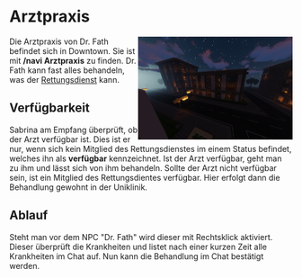 # Arztpraxis


<img align="right" width="275" eight="150" src="../../../assets/image/orte/Arztpraxis.png"> 

Die Arztpraxis von Dr. Fath befindet sich in Downtown. Sie ist mit **/navi Arztpraxis** zu finden. Dr. Fath kann fast alles behandeln, was der [Rettungsdienst](../../pages/fraktionen/rettungsdienst.md) kann. 

## Verfügbarkeit 

Sabrina am Empfang überprüft, ob der Arzt verfügbar ist. Dies ist er nur, wenn sich kein Mitglied des Rettungsdienstes im einem Status befindet, welches ihn als **verfügbar** kennzeichnet. Ist der Arzt verfügbar, geht man zu ihm und lässt sich von ihm behandeln. Sollte der Arzt nicht verfügbar sein, ist ein Mitglied des Rettungsdientes verfügbar. Hier erfolgt dann die Behandlung gewohnt in der Uniklinik.

## Ablauf

Steht man vor dem NPC "Dr. Fath" wird dieser mit Rechtsklick aktiviert. Dieser überprüft die Krankheiten und listet nach einer kurzen Zeit alle Krankheiten im Chat auf. Nun kann die Behandlung im Chat bestätigt werden.
